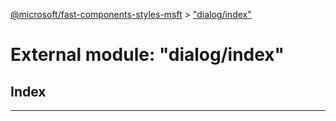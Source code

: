 [@microsoft/fast-components-styles-msft](../README.md) > ["dialog/index"](../modules/_dialog_index_.md)

# External module: "dialog/index"

## Index

---

